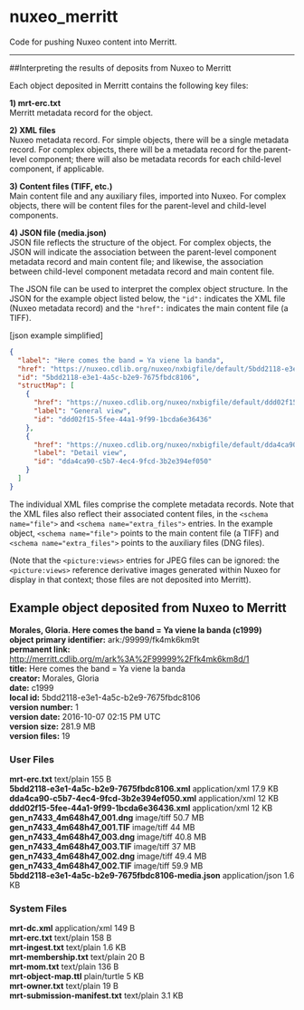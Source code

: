 # nuxeo_merritt

Code for pushing Nuxeo content into Merritt.

----------------

##Interpreting the results of deposits from Nuxeo to Merritt

Each object deposited in Merritt contains the following key files:


<b>1) mrt-erc.txt</b><br>
Merritt metadata record for the object.


<b>2) XML files</b><br>
Nuxeo metadata record. For simple objects, there will be a single metadata record. For complex objects, there will be a metadata record for the parent-level component; there will also be metadata records for each child-level component, if applicable.


<b>3) Content files (TIFF, etc.)</b><br>
Main content file and any auxiliary files, imported into Nuxeo.  For complex objects, there will be content files for the parent-level and child-level components.


<b>4) JSON file (media.json)</b><br>
JSON file reflects the structure of the object. For complex objects, the JSON will indicate the association between the  parent-level component metadata record and main content file; and likewise, the association between child-level component metadata record and main content file.


The JSON file can be used to interpret the complex object structure. In the JSON for the example object listed below, the `"id":` indicates the XML file (Nuxeo metadata record) and the `"href":` indicates the main content file (a TIFF).

[json example simplified]
```json
{
  "label": "Here comes the band = Ya viene la banda",
  "href": "https://nuxeo.cdlib.org/nuxeo/nxbigfile/default/5bdd2118-e3e1-4a5c-b2e9-7675fbdc8106/file:content/gen_n7433_4m648h47_001.TIF",
  "id": "5bdd2118-e3e1-4a5c-b2e9-7675fbdc8106",
  "structMap": [
    { 
      "href": "https://nuxeo.cdlib.org/nuxeo/nxbigfile/default/ddd02f15-5fee-44a1-9f99-1bcda6e36436/file:content/gen_n7433_4m648h47_002.TIF",
      "label": "General view",
      "id": "ddd02f15-5fee-44a1-9f99-1bcda6e36436"
    },
    {
      "href": "https://nuxeo.cdlib.org/nuxeo/nxbigfile/default/dda4ca90-c5b7-4ec4-9fcd-3b2e394ef050/file:content/gen_n7433_4m648h47_003.TIF",
      "label": "Detail view",
      "id": "dda4ca90-c5b7-4ec4-9fcd-3b2e394ef050"
    }
  ]
}
```

The individual XML files comprise the complete metadata records.  Note that the XML files also reflect their associated content files, in the `<schema name="file">` and `<schema name="extra_files">` entries.  In the example object, `<schema name="file">` points to the main content file (a TIFF) and `<schema name="extra_files">` points to the auxiliary files (DNG files).   


(Note that the `<picture:views>` entries for JPEG files can be ignored: the `<picture:views>` reference derivative images generated within Nuxeo for display in that context; those files are not deposited into Merritt).



## Example object deposited from Nuxeo to Merritt

<b>Morales, Gloria. Here comes the band = Ya viene la banda (c1999)</b><br>
<b>object primary identifier:</b>  ark:/99999/fk4mk6km9t<br>
<b>permanent link:</b>  http://merritt.cdlib.org/m/ark%3A%2F99999%2Ffk4mk6km8d/1<br>
<b>title:</b>  Here comes the band = Ya viene la banda<br>
<b>creator:</b>  Morales, Gloria<br>
<b>date:</b>  c1999<br>
<b>local id:</b>  5bdd2118-e3e1-4a5c-b2e9-7675fbdc8106<br>
<b>version number:</b>  1<br>
<b>version date:</b>  2016-10-07 02:15 PM UTC<br>
<b>version size:</b>  281.9 MB<br>
<b>version files:</b>  19<br>

### User Files
<b>mrt-erc.txt</b>  text/plain 155 B<br> 
<b>5bdd2118-e3e1-4a5c-b2e9-7675fbdc8106.xml</b>   application/xml 17.9 KB<br>
<b>dda4ca90-c5b7-4ec4-9fcd-3b2e394ef050.xml</b>   application/xml 12 KB<br> 
<b>ddd02f15-5fee-44a1-9f99-1bcda6e36436.xml</b>   application/xml 12 KB<br> 
<b>gen_n7433_4m648h47_001.dng</b>   image/tiff 50.7 MB<br> 
<b>gen_n7433_4m648h47_001.TIF</b>   image/tiff 44 MB<br> 
<b>gen_n7433_4m648h47_003.dng</b>   image/tiff 40.8 MB<br>
<b>gen_n7433_4m648h47_003.TIF</b>   image/tiff 37 MB<br> 
<b>gen_n7433_4m648h47_002.dng</b>   image/tiff 49.4 MB<br> 
<b>gen_n7433_4m648h47_002.TIF</b>   image/tiff 59.9 MB<br> 
<b>5bdd2118-e3e1-4a5c-b2e9-7675fbdc8106-media.json</b>   application/json 1.6 KB<br> 

### System Files
<b>mrt-dc.xml</b>   application/xml 149 B<br> 
<b>mrt-erc.txt</b>   text/plain 158 B<br> 
<b>mrt-ingest.txt</b>   text/plain 1.6 KB<br> 
<b>mrt-membership.txt</b>   text/plain 20 B<br> 
<b>mrt-mom.txt</b>   text/plain 136 B<br> 
<b>mrt-object-map.ttl</b>  plain/turtle 5 KB<br> 
<b>mrt-owner.txt</b>   text/plain 19 B<br> 
<b>mrt-submission-manifest.txt</b>  text/plain 3.1 KB<br> 




